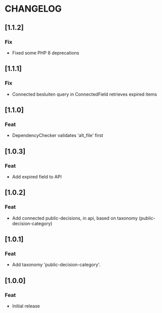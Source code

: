# CHANGELOG

## [1.1.2]

### Fix

- Fixed some PHP 8 deprecations

## [1.1.1]

### Fix

- Connected besluiten query in ConnectedField retrieves expired items

## [1.1.0]

### Feat

- DependencyChecker validates 'alt_file' first

## [1.0.3]

### Feat

- Add expired field to API

## [1.0.2]

### Feat

- Add connected public-decisions, in api, based on taxonomy (public-decision-category)

## [1.0.1]

### Feat

- Add taxonomy 'public-decision-category'.

## [1.0.0]

### Feat

- Initial release
